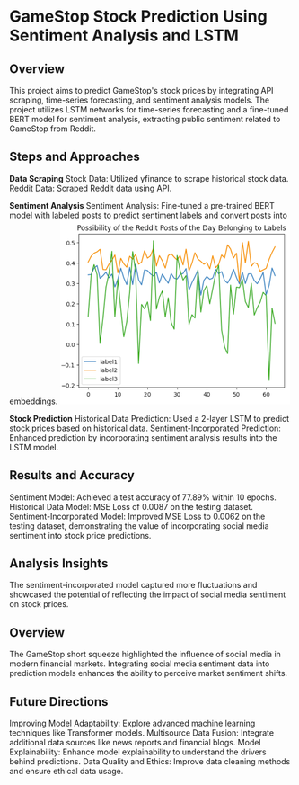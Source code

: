 # GameStop Stock Prediction Using Sentiment Analysis and LSTM

## Overview

This project aims to predict GameStop's stock prices by integrating API scraping, time-series forecasting, and sentiment analysis models. The project utilizes LSTM networks for time-series forecasting and a fine-tuned BERT model for sentiment analysis, extracting public sentiment related to GameStop from Reddit.

## Steps and Approaches

**Data Scraping**
Stock Data: Utilized yfinance to scrape historical stock data.
Reddit Data: Scraped Reddit data using API.

**Sentiment Analysis** Sentiment Analysis: Fine-tuned a pre-trained BERT model with labeled posts to predict sentiment labels and convert posts into embeddings.
![Possibility of Reddit Posts of the Day Belonging to Labels](picture1.png)

**Stock Prediction**
Historical Data Prediction: Used a 2-layer LSTM to predict stock prices based on historical data.
Sentiment-Incorporated Prediction: Enhanced prediction by incorporating sentiment analysis results into the LSTM model.

## Results and Accuracy
Sentiment Model: Achieved a test accuracy of 77.89% within 10 epochs.
Historical Data Model: MSE Loss of 0.0087 on the testing dataset.
Sentiment-Incorporated Model: Improved MSE Loss to 0.0062 on the testing dataset, demonstrating the value of incorporating social media sentiment into stock price predictions.

## Analysis Insights
The sentiment-incorporated model captured more fluctuations and showcased the potential of reflecting the impact of social media sentiment on stock prices.

## Overview

The GameStop short squeeze highlighted the influence of social media in modern financial markets. Integrating social media sentiment data into prediction models enhances the ability to perceive market sentiment shifts.

## Future Directions

Improving Model Adaptability: Explore advanced machine learning techniques like Transformer models.
Multisource Data Fusion: Integrate additional data sources like news reports and financial blogs.
Model Explainability: Enhance model explainability to understand the drivers behind predictions.
Data Quality and Ethics: Improve data cleaning methods and ensure ethical data usage.
